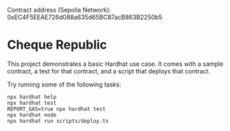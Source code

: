 Contract address (Sepolia Network): 0xEC4F5EEAE726d088a635d65BC87acB863B2250b5

# Cheque Republic

This project demonstrates a basic Hardhat use case. It comes with a sample contract, a test for that contract, and a script that deploys that contract.

Try running some of the following tasks:

```shell
npx hardhat help
npx hardhat test
REPORT_GAS=true npx hardhat test
npx hardhat node
npx hardhat run scripts/deploy.ts
```
